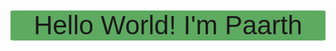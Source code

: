 <!DOCTYPE html>
<html lang="en">
<head>
    <link rel="stylesheet" href="https://stackpath.bootstrapcdn.com/bootstrap/4.3.1/css/bootstrap.min.css" integrity="sha384-ggOyR0iXCbMQv3Xipma34MD+dH/1fQ784/j6cY/iJTQUOhcWr7x9JvoRxT2MZw1T" crossorigin="anonymous">
    <link href="https://fonts.googleapis.com/css2?family=Gayathri:wght@700&display=swap" rel="stylesheet"> 
</head>
<body>
    <div class="container-flex">
        <div class="row">
            <div class="col-lg-12" style="border: solid black 1%; border-radius: 2%; background-color: #5eaa61;font-family: 'Gayathri', sans-serif; text-align: center; font-size: 300%;">
                <p style="margin-top: 2%;">
                    Hello World! I'm Paarth
                </p>
            </div>
        </div>
    </div>
</body>
</html>
